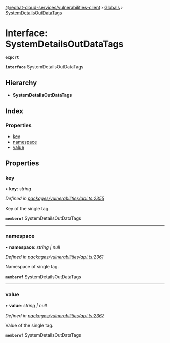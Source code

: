 [@redhat-cloud-services/vulnerabilities-client](../README.md) › [Globals](../globals.md) › [SystemDetailsOutDataTags](systemdetailsoutdatatags.md)

# Interface: SystemDetailsOutDataTags

**`export`** 

**`interface`** SystemDetailsOutDataTags

## Hierarchy

* **SystemDetailsOutDataTags**

## Index

### Properties

* [key](systemdetailsoutdatatags.md#key)
* [namespace](systemdetailsoutdatatags.md#namespace)
* [value](systemdetailsoutdatatags.md#value)

## Properties

###  key

• **key**: *string*

*Defined in [packages/vulnerabilities/api.ts:2355](https://github.com/RedHatInsights/javascript-clients/blob/master/packages/vulnerabilities/api.ts#L2355)*

Key of the single tag.

**`memberof`** SystemDetailsOutDataTags

___

###  namespace

• **namespace**: *string | null*

*Defined in [packages/vulnerabilities/api.ts:2361](https://github.com/RedHatInsights/javascript-clients/blob/master/packages/vulnerabilities/api.ts#L2361)*

Namespace of single tag.

**`memberof`** SystemDetailsOutDataTags

___

###  value

• **value**: *string | null*

*Defined in [packages/vulnerabilities/api.ts:2367](https://github.com/RedHatInsights/javascript-clients/blob/master/packages/vulnerabilities/api.ts#L2367)*

Value of the single tag.

**`memberof`** SystemDetailsOutDataTags
